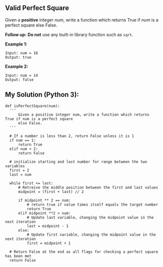 ## Valid Perfect Square

Given a  **positive**  integer  *_num_*, write a function which returns True if  *_num_*  is a perfect square else False.

**Follow up:**  **Do not**  use any built-in library function such as  `sqrt`.

**Example 1:**

    Input: num = 16
    Output: true

**Example 2:**

    Input: num = 14
    Output: false

## My Solution (Python 3):

    def isPerfectSquare(num):
      '''
          Given a positive integer num, write a function which returns True if num is a perfect square
          else False.
      '''
    
      # If a number is less than 2, return False unless it is 1
      if num == 1:
          return True
      elif num < 2:
          return False
    
      # initialize starting and last number for range between the two variables
      first = 2
      last = num
    
      while first <= last:
          # Retreive the middle position between the first and last values
          midpoint = (first + last) // 2
    
          if midpoint ** 2 == num:
              # return true if value times itself equals the target number
              return True
          elif midpoint **2 > num:
              # Update last variable, changing the midpoint value in the next iteration
              last = midpoint - 1
          else:
              # Update first variable, changing the midpoint value in the next iteration
              first = midpoint + 1
    
      # Return False at the end as all flags for checking a perfect square has been met
      return False
